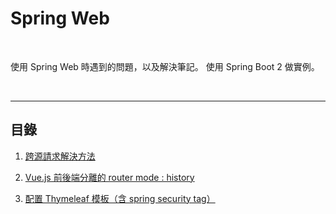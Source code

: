 # Spring Web

<br>

使用 Spring Web 時遇到的問題，以及解決筆記。
使用 Spring Boot 2 做實例。

<br>

---

## 目錄

1. [跨源請求解決方法](./solveCors)

2. [Vue.js 前後端分離的 router mode : history](./vueRouterMode)

3. [配置 Thymeleaf 模板（含 spring security tag）](./thymeleaf/README.md)